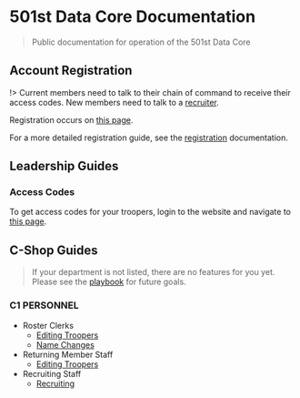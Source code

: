 # 501st Data Core Documentation

> Public documentation for operation of the 501st Data Core

## Account Registration

!> Current members need to talk to their chain of command to receive their access codes. New members need to talk to a [recruiter](get-recruited).

Registration occurs on [this page](https://dc.501stlegion-a3.com/Identity/Account/Register).

For a more detailed registration guide, see the [registration](register-account) documentation.

## Leadership Guides

### Access Codes
To get access codes for your troopers, login to the website and navigate to [this page](https://dc.501stlegion-a3.com/trooper/me/accessgrants).

## C-Shop Guides

> If your department is not listed, there are no features for you yet. Please see the [playbook](https://docs.google.com/document/d/1GioMM4Ce4NtIzNg3liXp6BrJSThHhJkFY1wtgnKTVvE/edit#heading=h.rdloqpj8n1c8) for future goals.

### C1 PERSONNEL

- Roster Clerks
    - [Editing Troopers](c1/editing-troopers)
    - [Name Changes](c1/name-changes)
- Returning Member Staff
    - [Editing Troopers](c1/editing-troopers)
- Recruiting Staff
    - [Recruiting](c1/recruiting)